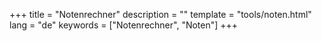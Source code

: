 +++
title = "Notenrechner"
description = ""
template = "tools/noten.html"
lang = "de"
keywords = ["Notenrechner", "Noten"]
+++
